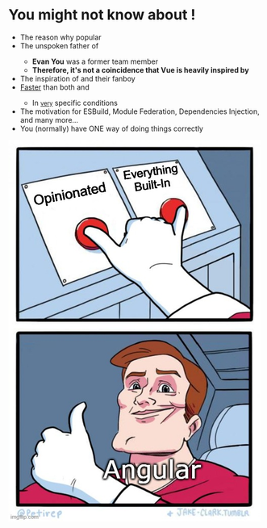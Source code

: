 # You might not know about <Angular />!

<div class="flex gap-4">

<div class="flex-1">

- The reason why <Typescript/> popular
- The unspoken father of <Vue />
    - <strong class="text-red">Evan You</strong> was a former <Angular /> team member
    - <strong>Therefore, it's not a coincidence that Vue is heavily inspired by <Angular /></strong>
- The inspiration of <React /> and their fanboy
- <u>Faster</u> than both <React /> and <Vue />
    - In <u><small>very</small></u> specific conditions
- The motivation for ESBuild, Module Federation, Dependencies Injection, and many more...
- You (normally) have ONE way of doing things correctly

</div>

<div class="w-[20vw]">

<v-click>

![Angular](./../assets/angular-dx-img.png)

</v-click>

</div>


</div>